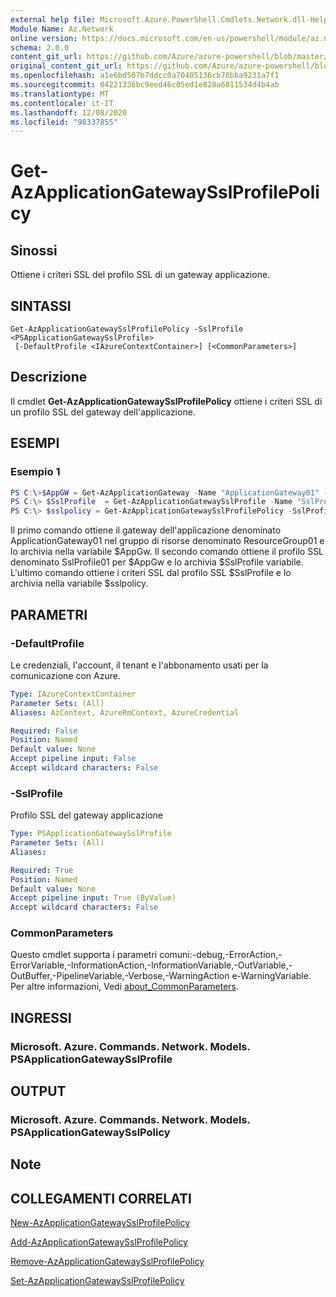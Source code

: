 ```yaml
---
external help file: Microsoft.Azure.PowerShell.Cmdlets.Network.dll-Help.xml
Module Name: Az.Network
online version: https://docs.microsoft.com/en-us/powershell/module/az.network/get-azapplicationgatewaysslprofilepolicy
schema: 2.0.0
content_git_url: https://github.com/Azure/azure-powershell/blob/master/src/Network/Network/help/Get-AzApplicationGatewaySslProfilePolicy.md
original_content_git_url: https://github.com/Azure/azure-powershell/blob/master/src/Network/Network/help/Get-AzApplicationGatewaySslProfilePolicy.md
ms.openlocfilehash: a1e6bd507b7ddcc0a70405136cb76bba9231a7f1
ms.sourcegitcommit: 04221336bc9eed46c05ed1e828a6811534d4b4ab
ms.translationtype: MT
ms.contentlocale: it-IT
ms.lasthandoff: 12/08/2020
ms.locfileid: "98337855"
---
```

# Get-AzApplicationGatewaySslProfilePolicy

## Sinossi
Ottiene i criteri SSL del profilo SSL di un gateway applicazione.

## SINTASSI

```
Get-AzApplicationGatewaySslProfilePolicy -SslProfile <PSApplicationGatewaySslProfile>
 [-DefaultProfile <IAzureContextContainer>] [<CommonParameters>]
```

## Descrizione
Il cmdlet **Get-AzApplicationGatewaySslProfilePolicy** ottiene i criteri SSL di un profilo SSL del gateway dell'applicazione.

## ESEMPI

### Esempio 1
```powershell
PS C:\>$AppGW = Get-AzApplicationGateway -Name "ApplicationGateway01" -ResourceGroupName "ResourceGroup01"
PS C:\> $SslProfile  = Get-AzApplicationGatewaySslProfile -Name "SslProfile01" -ApplicationGateway $AppGw
PS C:\> $sslpolicy = Get-AzApplicationGatewaySslProfilePolicy -SslProfile $SslProfile
```

Il primo comando ottiene il gateway dell'applicazione denominato ApplicationGateway01 nel gruppo di risorse denominato ResourceGroup01 e lo archivia nella variabile $AppGw. Il secondo comando ottiene il profilo SSL denominato SslProfile01 per $AppGw e lo archivia $SslProfile variabile. L'ultimo comando ottiene i criteri SSL dal profilo SSL $SslProfile e lo archivia nella variabile $sslpolicy.

## PARAMETRI

### -DefaultProfile
Le credenziali, l'account, il tenant e l'abbonamento usati per la comunicazione con Azure.

```yaml
Type: IAzureContextContainer
Parameter Sets: (All)
Aliases: AzContext, AzureRmContext, AzureCredential

Required: False
Position: Named
Default value: None
Accept pipeline input: False
Accept wildcard characters: False
```

### -SslProfile
Profilo SSL del gateway applicazione

```yaml
Type: PSApplicationGatewaySslProfile
Parameter Sets: (All)
Aliases:

Required: True
Position: Named
Default value: None
Accept pipeline input: True (ByValue)
Accept wildcard characters: False
```

### CommonParameters
Questo cmdlet supporta i parametri comuni:-debug,-ErrorAction,-ErrorVariable,-InformationAction,-InformationVariable,-OutVariable,-OutBuffer,-PipelineVariable,-Verbose,-WarningAction e-WarningVariable. Per altre informazioni, Vedi [about_CommonParameters](http://go.microsoft.com/fwlink/?LinkID=113216).

## INGRESSI

### Microsoft. Azure. Commands. Network. Models. PSApplicationGatewaySslProfile

## OUTPUT

### Microsoft. Azure. Commands. Network. Models. PSApplicationGatewaySslPolicy

## Note

## COLLEGAMENTI CORRELATI

[New-AzApplicationGatewaySslProfilePolicy](./New-AzApplicationGatewaySslProfilePolicy.md)

[Add-AzApplicationGatewaySslProfilePolicy](./Add-AzApplicationGatewaySslProfilePolicy.md)

[Remove-AzApplicationGatewaySslProfilePolicy](./Remove-AzApplicationGatewaySslProfilePolicy.md)

[Set-AzApplicationGatewaySslProfilePolicy](./Set-AzApplicationGatewaySslProfilePolicy.md)
